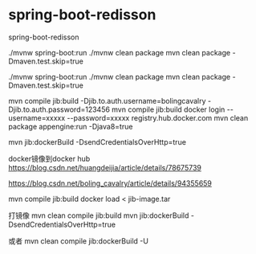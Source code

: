 # spring-boot-redisson
spring-boot-redisson


./mvnw spring-boot:run
./mvnw clean package
mvn clean package -Dmaven.test.skip=true


./mvnw spring-boot:run
./mvnw clean package
mvn clean package -Dmaven.test.skip=true

mvn compile jib:build -Djib.to.auth.username=bolingcavalry -Djib.to.auth.password=123456
mvn compile jib:build
docker login --username=xxxxx --password=xxxxx registry.hub.docker.com
mvn clean package appengine:run -Djava8=true 

mvn jib:dockerBuild -DsendCredentialsOverHttp=true

docker镜像到docker hub
https://blog.csdn.net/huangdeijia/article/details/78675739


https://blog.csdn.net/boling_cavalry/article/details/94355659

mvn compile jib:build
docker load < jib-image.tar


打镜像
mvn clean compile jib:build
mvn jib:dockerBuild -DsendCredentialsOverHttp=true

或者
mvn clean compile jib:dockerBuild -U